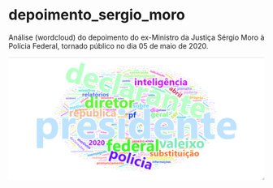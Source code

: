 # depoimento_sergio_moro
Análise (wordcloud) do depoimento do ex-Ministro da Justiça Sérgio Moro à Polícia Federal, tornado público no dia 05 de maio de 2020.

![Resultado:](https://github.com/rstuckert3/depoimento_sergio_moro/blob/master/outputs/moro1.png)
